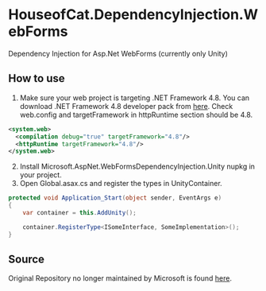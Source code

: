 # HouseofCat.DependencyInjection.WebForms
 Dependency Injection for Asp.Net WebForms (currently only Unity)

## How to use
1. Make sure your web project is targeting .NET Framework 4.8. You can download .NET Framework 4.8 developer pack from [here](https://www.microsoft.com/net/download/thank-you/net48-developer-pack). Check web.config and targetFramework in httpRuntime section should be 4.8.
```xml
<system.web>
  <compilation debug="true" targetFramework="4.8"/>
  <httpRuntime targetFramework="4.8"/>
</system.web>
```
2. Install Microsoft.AspNet.WebFormsDependencyInjection.Unity nupkg in your project.
3. Open Global.asax.cs and register the types in UnityContainer.
```csharp
protected void Application_Start(object sender, EventArgs e)
{
    var container = this.AddUnity();

    container.RegisterType<ISomeInterface, SomeImplementation>();
}
```

## Source
Original Repository no longer maintained by Microsoft is found [here](https://github.com/aspnet/AspNetWebFormsDependencyInjection).

